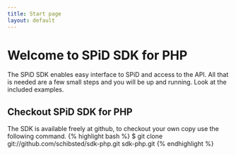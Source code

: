 ```yaml
---
title: Start page
layout: default
---
```

Welcome to SPiD SDK for PHP
===========================

The SPiD SDK enables easy interface to SPiD  and access to the API. All that is needed are a few small steps and you will be up and running.
Look at the included examples.

Checkout SPiD SDK for PHP
-------------------------
The SDK is available freely at github, to checkout your own copy use the following command.
{% highlight bash %}
$ git clone git://github.com/schibsted/sdk-php.git sdk-php.git
{% endhighlight %}

